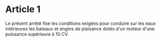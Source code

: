 # Article 1

Le présent arrêté fixe les conditions exigées pour conduire sur les eaux intérieures les bateaux et engins de plaisance dotés d'un moteur d'une puissance supérieure à 10 CV.
